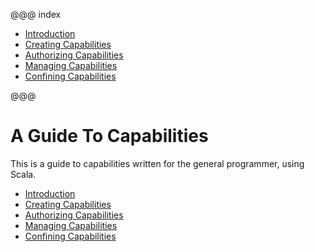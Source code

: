 @@@ index

* [Introduction](introduction.md)
* [Creating Capabilities](creation.md)
* [Authorizing Capabilities](authorization.md)
* [Managing Capabilities](management.md)
* [Confining Capabilities](confinement.md)

@@@

# A Guide To Capabilities

This is a guide to capabilities written for the general programmer, using Scala.

* [Introduction](introduction.md)
* [Creating Capabilities](creation.md)
* [Authorizing Capabilities](authorization.md)
* [Managing Capabilities](management.md)
* [Confining Capabilities](confinement.md)
